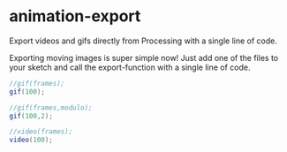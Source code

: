 # animation-export
Export videos and gifs directly from Processing with a single line of code. 

Exporting moving images is super simple now! Just add one of the files to your sketch and call the export-function with a single line of code. 

````java
//gif(frames);
gif(100);

//gif(frames,modulo);
gif(100,2);

//video(frames);
video(100);
````

